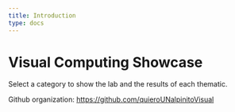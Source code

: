 ```yaml
---
title: Introduction
type: docs
---
```


# Visual Computing Showcase

Select a category to show the lab and the results of each thematic.

Github organization: https://github.com/quieroUNalpinitoVisual

